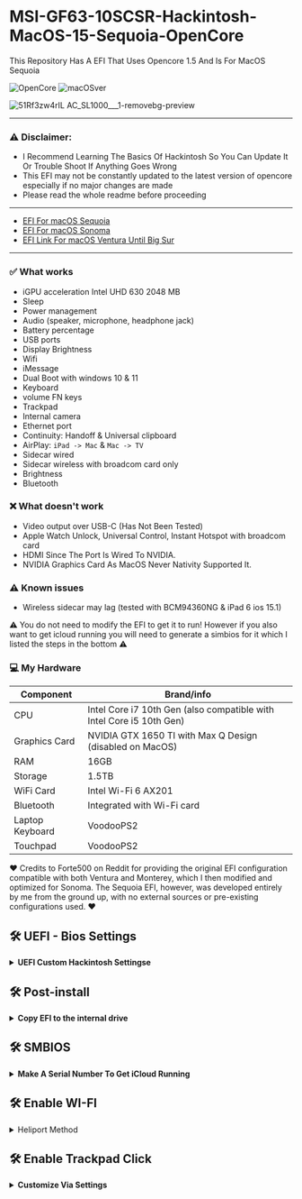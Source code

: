 # MSI-GF63-10SCSR-Hackintosh-MacOS-15-Sequoia-OpenCore
This Repository Has A EFI That Uses Opencore 1.5 And Is For MacOS Sequoia

![OpenCore](https://img.shields.io/badge/OpenCore-1.2-Blue.svg)
![macOSver](https://img.shields.io/badge/macOS-15-Orange.svg)

![51Rf3zw4rIL _AC_SL1000___1_-removebg-preview](https://github.com/Envadors/Msi-Gf63-10scsr-Sonoma-Hackintosh-EFI/assets/91122426/c464e44d-02e7-4c8d-baf0-890be9126e7c)

----------------------------------------------------------------------------------------------------

### ⚠️ Disclaimer:
- I Recommend Learning The Basics Of Hackintosh So You Can Update It Or Trouble Shoot If Anything Goes Wrong
- This EFI may not be constantly updated to the latest version of opencore especially if no major changes are made
- Please read the whole readme before proceeding

------------------------------------------------------------------------------------------------------

- [EFI For macOS Sequoia](https://mega.nz/file/qyYFzQgZ#jt1jlzu5tYLbBmASSK5_78fykgajI1BDZV8K30W0hwE)
- [EFI For macOS Sonoma](https://github.com/Envadors/Msi-Gf63-10scsr-Sonoma-Hackintosh-EFI)
- [EFI Link For macOS Ventura Until Big Sur](https://github.com/Forte500/Hackintosh-msi-GF65-10UE)


------------------------------------------------------------------------------------------------------

### ✅️ What works</strong></summary>

- iGPU acceleration Intel UHD 630 2048 MB
- Sleep
- Power management
- Audio (speaker, microphone, headphone jack)
- Battery percentage
- USB ports
- Display Brightness
- Wifi
- iMessage
- Dual Boot with windows 10 & 11
- Keyboard
- volume FN keys
- Trackpad
- Internal camera
- Ethernet port
- Continuity: Handoff & Universal clipboard
- AirPlay: `iPad -> Mac` & `Mac -> TV`
- Sidecar wired
- Sidecar wireless with broadcom card only
- Brightness
- Bluetooth
### ❌️ What doesn't work
- Video output over USB-C (Has Not Been Tested)
- Apple Watch Unlock, Universal Control, Instant Hotspot with broadcom card
- HDMI Since The Port Is Wired To NVIDIA.
- NVIDIA Graphics Card As MacOS Never Nativity Supported It.

### ⚠️ Known issues
- Wireless sidecar may lag (tested with BCM94360NG & iPad 6 ios 15.1)

⚠️ You do not need to modify the EFI to get it to run! However if you also want to get icloud running you will need to
generate a simbios for it which I listed the steps in  the bottom ⚠️

### 💻 My Hardware
| Component       |  Brand/info                                                             |
|-----------------|-------------------------------------------------------------------------|                                   
| CPU	             | Intel Core i7 10th Gen (also compatible with Intel Core i5 10th Gen)   |
| Graphics Card	   | NVIDIA GTX 1650 TI with Max Q Design (disabled on MacOS)               |
| RAM	             | 16GB                                                                   |
| Storage	         | 1.5TB                                                                  |
| WiFi Card        | Intel Wi-Fi 6 AX201                                                    |
| Bluetooth	       | Integrated with Wi-Fi card                                             |
| Laptop Keyboard	 | VoodooPS2                                                              |
| Touchpad	        | VoodooPS2                                                              |

❤️ Credits to Forte500 on Reddit for providing the original EFI configuration compatible with both Ventura and Monterey, which I then modified and optimized for Sonoma. The Sequoia EFI, however, was developed entirely by me from the ground up, with no external sources or pre-existing configurations used. ❤️



## 🛠 UEFI - Bios Settings
<details>
<summary><strong>UEFI Custom Hackintosh Settingse</strong></summary>
   <br>
   
**Update Your BIOS To Version E16R4IMS.10B Which Was Released On 2021-01-20**
  
**Firstly Unlock hidden BIOS Settings by pressing `right shift + right Ctrl + left alt + F2`**

**Advanced TAB**
- `Power & Performance > CPU-Power Management Control > Configure CPU Lock Options > CFG lock`: must be **Disabled**
- `Intel Virtualization Technology` & `VT-d` both enabled
- `System Agent (SA) Configuration > Graphics Configuration > DVMT Pre-Allocated`: must be **64M**
- `USB Configuration > XHCI Hand-off`: must be **Enabled**
- `Intel(R) Speed Shift Technology`: must be **Enabled**

**Boot TAB**
- `Fast Boot`: **Disabled**

**Security TAB**
- `Secure Boot > Secure Boot Support`: must be **Disabled**

</details>

## 🛠 Post-install

<details>
<summary><strong>Copy EFI to the internal drive</strong></summary>
<br>

1. Open terminal. Type `sudo diskutil mountdisk disk0s1` (disk0s1 corresponds to the EFI partition of the internal disk)  
2. Open Finder and copy the entire EFI folder from your USB to the root disk's EFI partition.  
3. Unplug the USB device and reboot your laptop, while rebooting hold down `F10 Or F11` to access the boot menu.  
4. Boot from `Kingstone-579420` (or your SSD's name).  
5. To check that everything has gone well repeat `step 3` and look for a new entry called `OpenCore`.  
6. Now you can boot macOS without your USB device. ✅️  

</details>

## 🛠 SMBIOS

<details>
<summary><strong>Make A Serial Number To Get iCloud Running</strong></summary>
<br>

1. Prepare your config.plist which you've made.
2. Download or clone the whole repo of [GenSMBIOS](https://github.com/corpnewt/GenSMBIOS).
3. Open the folder and open GenSMBIOS.bat \(on Windows\) or right-click open GenSMBIOS.command \(on macOS\)
4. Enter 1 and enter. \(for update/install MacSerial\)
5. Then enter 2 and enter.
6. Drag and drop your config.plist and press enter.
7. Y.
8. Enter 3 and enter.
9. Enter the SMBIOS you want to generate and enter the number of SMBIOS amount. Press enter. **For AMD System,** here is the list of SMBIOS recommended from the most to the least: - _**iMacPro1,1**_ \(most recommended\) - _**iMac14,2**_ ****\(also recommended\) - MacPro6,1 \(a little bit old but it works\) - MacPro5,1 \(outdated and already lost support on Catalina\) - Other SMBIOS \(not recommended as they might cause problems\)
10. The first SMBIOS will be flushed into your chosen config.plist.
11. Icloud Services Should Work Now And Enjoy Your Hackintosh 👍.

</details>

## 🛠 Enable WI-FI
<details>
<summary>Heliport Method</strong></summary>
  <br>
  
1. Download The Heliport DMG File From [Here](https://github.com/OpenIntelWireless/HeliPort/releases/tag/v1.5.0)
2. Open The DMG, Then Press Agree
3. Move The Heliport App In The Installer To The Application Folder
4. Open Settings, Go Into General, Login Items And Extensions
5. Press The Plus Button
6. Select The Heliport App
7. Reboot, there will be 2 wifis in your bar, one of them will work
  
</details>

## 🛠 Enable Trackpad Click

<details>
<summary><strong>Customize Via Settings</strong></summary>
<br>

1. Go Into Settings, Then Into Trackpad.
2. Disable Force Click And Haptic Feedback
3. You can now lightly tap the trackpad to press. Hard pressing Wont Work.
   </details>
